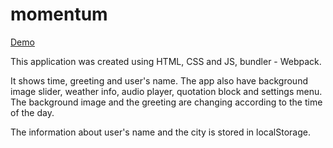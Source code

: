 # momentum

[Demo](https://stacey-dev-momentum.netlify.app/)

This application was created using HTML, CSS and JS, bundler - Webpack.

It shows time, greeting and user's name.
The app also have background image slider, weather info, audio player, quotation block and settings menu. The background image and the greeting are changing according to the time of the day.

The information about user's name and the city is stored in localStorage.
